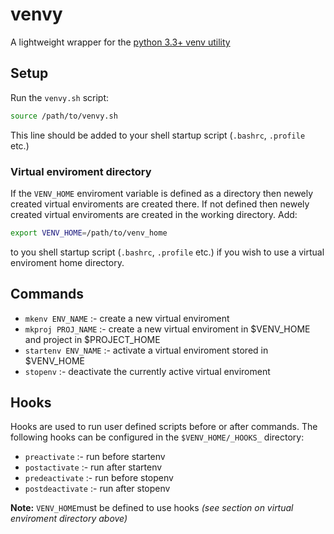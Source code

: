 # venvy
A lightweight wrapper for the [python 3.3+ venv utility](https://docs.python.org/3.3/library/venv.html)

## Setup
Run the `venvy.sh` script:
```bash
source /path/to/venvy.sh
```
This line should be added to your shell startup script (`.bashrc`, `.profile` etc.)

### Virtual enviroment directory
If the `VENV_HOME` enviroment variable is defined as a directory then newely created virtual enviroments are created there. If not defined then newely created virtual enviroments are created in the working directory. Add:
```bash
export VENV_HOME=/path/to/venv_home
```
to you shell startup script (`.bashrc`, `.profile` etc.) if you wish to use a virtual enviroment home directory.

## Commands
* `mkenv ENV_NAME` :- create a new virtual enviroment
* `mkproj PROJ_NAME` :- create a new virtual enviroment in $VENV_HOME and project in $PROJECT_HOME
* `startenv ENV_NAME` :- activate a virtual enviroment stored in $VENV_HOME
* `stopenv` :- deactivate the currently active virtual enviroment

## Hooks
Hooks are used to run user defined scripts before or after commands. The following hooks can be configured in the `$VENV_HOME/_HOOKS_` directory:
* `preactivate` :- run before startenv
* `postactivate` :- run after startenv
* `predeactivate` :- run before stopenv
* `postdeactivate` :- run after stopenv

**Note:** `VENV_HOME`must be defined to use hooks *(see section on virtual enviroment directory above)*
